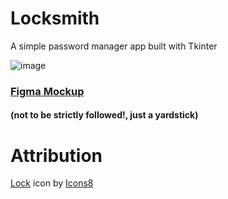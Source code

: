 # Locksmith 
A simple password manager app built with Tkinter

![image](https://github.com/user-attachments/assets/d8f3d6c2-ba8d-4786-a60d-58d82cb343b1)

### [Figma Mockup](https://www.figma.com/design/wwjDXE2IXjUALQl4LI0CA7/Locksmith---Password-Manager?node-id=0-1&t=jjM42Woqbcefx2dr-1)
#### (not to be strictly followed!, just a yardstick)


# Attribution
<a target="_blank" href="https://icons8.com/icon/15437/lock">Lock</a> icon by <a target="_blank" href="https://icons8.com">Icons8</a>
